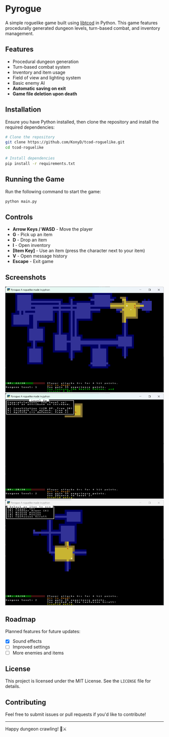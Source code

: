 # Pyrogue

A simple roguelike game built using [libtcod](https://github.com/libtcod/libtcod) in Python. This game features procedurally generated dungeon levels, turn-based combat, and inventory management.

## Features

- Procedural dungeon generation
- Turn-based combat system
- Inventory and item usage
- Field of view and lighting system
- Basic enemy AI
- **Automatic saving on exit**
- **Game file deletion upon death**

## Installation

Ensure you have Python installed, then clone the repository and install the required dependencies:

```sh
# Clone the repository
git clone https://github.com/KonyD/tcod-roguelike.git
cd tcod-roguelike

# Install dependencies
pip install -r requirements.txt
```

## Running the Game

Run the following command to start the game:

```sh
python main.py
```

## Controls

- **Arrow Keys / WASD** - Move the player
- **G** - Pick up an item
- **D** - Drop an item
- **I** - Open inventory
- **[Item Key]** - Use an item (press the character next to your item)
- **V** - Open message history
- **Escape** - Exit game

## Screenshots

![Gameplay Screenshot](./screenshots/screenshot1.png)
![Level Up Screenshot](./screenshots/screenshot2.png)
![Inventory Screenshot](./screenshots/screenshot3.png)

## Roadmap

Planned features for future updates:

- [x] Sound effects
- [ ] Improved settings
- [ ] More enemies and items

## License

This project is licensed under the MIT License. See the `LICENSE` file for details.

## Contributing

Feel free to submit issues or pull requests if you'd like to contribute!

---

Happy dungeon crawling! 🏰⚔️
